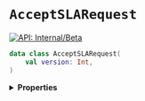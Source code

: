# `AcceptSLARequest`


[![API: Internal/Beta](https://img.shields.io/static/v1?label=API&message=Internal/Beta&color=red&style=flat-square)](/docs/developer-guide/core/api-conventions.md)



```kotlin
data class AcceptSLARequest(
    val version: Int,
)
```

<details>
<summary>
<b>Properties</b>
</summary>

<details>
<summary>
<code>version</code>: <code><code><a href='https://kotlinlang.org/api/latest/jvm/stdlib/kotlin/-int/'>Int</a></code></code>
</summary>





</details>



</details>

